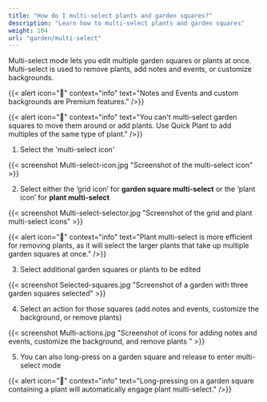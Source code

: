 ```yaml
---
title: "How do I multi-select plants and garden squares?"
description: "Learn how to multi-select plants and garden squares"
weight: 104
url: "garden/multi-select"
---
```

Multi-select mode lets you edit multiple garden squares or plants at once. Multi-select is used to remove plants, add notes and events, or customize backgrounds.

{{< alert icon="💸" context="info" text="Notes and Events and custom backgrounds are Premium features." />}}

{{< alert icon="🥕" context="info" text="You can't multi-select garden squares to move them around or add plants. Use Quick Plant to add multiples of the same type of plant." />}}

1. Select the 'multi-select icon'

{{< screenshot Multi-select-icon.jpg "Screenshot of the multi-select icon" >}}<br />

2. Select either the ‘grid icon’ for **garden square multi-select** or the ‘plant icon’ for **plant multi-select**

{{< screenshot Multi-select-selector.jpg "Screenshot of the grid and plant multi-select icons" >}}

{{< alert icon="🌱" context="info" text="Plant multi-select is more efficient for removing plants, as it will select the larger plants that take up multiple garden squares at once." />}}

3. Select additional garden squares or plants to be edited

{{< screenshot Selected-squares.jpg "Screenshot of a garden with three garden squares selected" >}}<br />

4. Select an action for those squares (add notes and events, customize the background, or remove plants)

{{< screenshot Multi-actions.jpg "Screenshot of icons for adding notes and events, customize the background, and remove plants " >}}<br />

5. You can also long-press on a garden square and release to enter multi-select mode

{{< alert icon="🍅" context="info" text="Long-pressing on a garden square containing a plant will automatically engage plant multi-select." />}}
